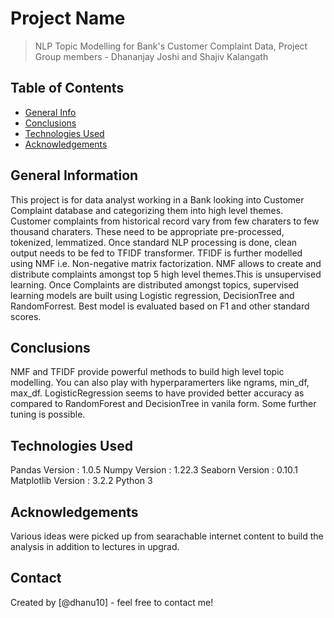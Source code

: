 # Project Name
> NLP Topic Modelling for Bank's Customer Complaint Data, Project Group members - Dhananjay Joshi and Shajiv Kalangath



## Table of Contents
* [General Info](#general-information)
* [Conclusions](#conclusions)
* [Technologies Used](#technologies-used)
* [Acknowledgements](#acknowledgements)

<!-- You can include any other section that is pertinent to your problem -->

## General Information
This project is for data analyst working in a Bank looking into Customer Complaint database and categorizing them into high level themes.
Customer complaints from historical record vary from few charaters to few thousand charaters. These need to be appropriate pre-processed, tokenized, lemmatized.
Once standard NLP processing is done, clean output needs to be fed to TFIDF transformer. TFIDF is further modelled using NMF i.e. Non-negative matrix factorization.
NMF allows to create and distribute complaints amongst top 5 high level themes.This is unsupervised learning.
Once Complaints are distributed amongst topics, supervised learning models are built using Logistic regression, DecisionTree and RandomForrest.
Best model is evaluated based on F1 and other standard scores.

<!-- You don't have to answer all the questions - just the ones relevant to your project. -->

## Conclusions
NMF and TFIDF provide powerful methods to build high level topic modelling. You can also play with hyperparamerters like ngrams, min_df, max_df.
LogisticRegression seems to have provided better accuracy as compared to RandomForest and DecisionTree in vanila form.
Some further tuning is possible.



<!-- You don't have to answer all the questions - just the ones relevant to your project. -->


## Technologies Used
Pandas Version : 1.0.5
Numpy  Version : 1.22.3
Seaborn Version : 0.10.1
Matplotlib Version : 3.2.2
Python 3
<!-- As the libraries versions keep on changing, it is recommended to mention the version of library used in this project -->

## Acknowledgements
Various ideas were picked up from searachable internet content to build the analysis in addition to lectures in upgrad.


## Contact
Created by [@dhanu10] - feel free to contact me!


<!-- Optional -->
<!-- ## License -->
<!-- This project is open source and available under the [... License](). -->

<!-- You don't have to include all sections - just the one's relevant to your project -->
